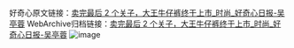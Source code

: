 好奇心原文链接：[卖完最后 2 个关子，大王牛仔裤终于上市_时尚_好奇心日报-吴亭蓉](https://www.qdaily.com/articles/4267.html)
WebArchive归档链接：[卖完最后 2 个关子，大王牛仔裤终于上市_时尚_好奇心日报-吴亭蓉](http://web.archive.org/web/20190623154116/https://www.qdaily.com/articles/4267.html)
![image](http://ww3.sinaimg.cn/large/007d5XDply1g3vf1y1fblj30u049ge3e)
